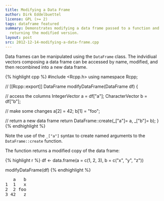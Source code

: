 ```yaml
---
title: Modifying a Data Frame
author: Dirk Eddelbuettel
license: GPL (>= 2)
tags: dataframe featured
summary: Demonstrates modifying a data frame passed to a function and 
  returning the modified version.
layout: post
src: 2012-12-14-modifying-a-data-frame.cpp
---
```

Data frames can be manipulated using the `DataFrame` class. The
indvidiual vectors composing a data frame can be accessed by name, 
modified, and then recombined into a new data frame.


{% highlight cpp %}
#include <Rcpp.h>
using namespace Rcpp;

// [[Rcpp::export]]
DataFrame modifyDataFrame(DataFrame df) {

  // access the columns
  IntegerVector a = df["a"];
  CharacterVector b = df["b"];
  
  // make some changes
  a[2] = 42;
  b[1] = "foo";       

  // return a new data frame
  return DataFrame::create(_["a"]= a, _["b"]= b);
}
{% endhighlight %}

Note the use of the `_["a"]` syntax to create named arguments to the 
`DataFrame::create` function.

The function returns a modified copy of the data frame:

{% highlight r %}
df <- data.frame(a = c(1, 2, 3),
                 b = c("x", "y", "z"))

modifyDataFrame(df)
{% endhighlight %}



<pre class="output">
   a   b
1  1   x
2  2 foo
3 42   z
</pre>
